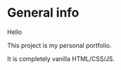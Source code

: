 # General info

Hello

This project is my personal portfolio.

It is completely vanilla HTML/CSS/JS.
